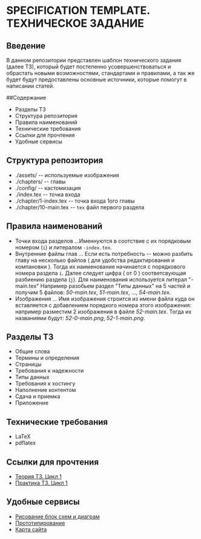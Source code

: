 # SPECIFICATION TEMPLATE. ТЕХНИЧЕСКОЕ ЗАДАНИЕ
## Введение
В данном репозитории представлен шаблон технического задания (далее ТЗ), который будет постепенно усовершенствоваться и обрастать новыми возможностями, стандартами и правилами, а так же будет будут предоставлены основные источники, которые помогут в написании статей.

##Содержание
* Разделы ТЗ
* Структура репозитория
* Правила наименований
* Технические требования
* Ссылки для прочтения
* Удобные сервисы

## Структура репозитория
* ./assets/ -- используемые изображения
* ./chapters/ -- главы
* ./config/ -- кастомизация
* ./index.tex -- точка входа
* ./chapter/1-index.tex -- точка входа 1ого главы
* ./chapter/10-main.tex -- `tex` файл первого раздела

## Правила наименований
* Точки входа разделов
...Именнуются в соотствие с их порядковым номером (`i`) и литералом `-index.tex`.
* Внутренние файлы глав
... Если есть потребность -- можно разбить главу на несколько файлов ( для удобства редактирования и компановки ). Тогда их наименование начинается с порядкового номера раздела `i`. Далее следует цифра ( от 0 ) соответсвующая разбиению раздела (`j`). Для наименования используется литерал "-main.tex" Например разобьем раздел "Типы данных" на 5 частей и получим 5 файлов: *50-main.tex*, *51-main.tex*, ..., *54-main.tex*.
* Изображения
... Имя изображения строится из имени файла куда он вставляется с добавлением порядкого номера этого изображения: например разместим 2 изображения в файле *52-main.tex*. Тогда их названиями будут: *52-0-main.png*, *52-1-main.png*.

## Разделы ТЗ
* Общие слова
* Термины и определения
* Страницы
* Требования к надежности
* Типы данных
* Требования к хостингу
* Наполнение контентом
* Сдача и приемка
* Приложение

## Технические требования
* LaTeX
* pdflatex

## Ссылки для прочтения
* [ Теория ТЗ. Цикл 1 ](https://habr.com/post/138749/)
* [ Практика ТЗ. Цикл 1 ]( https://habr.com/post/140574/)

## Удобные сервисы
* [ Рисование блок схем и диаграм ](https://draw.io)
* [ Прототипирование ](https://pencil.evolus.vn/Downloads.html)
* [ Карта сайта ](https://app.flowmapp.com)

